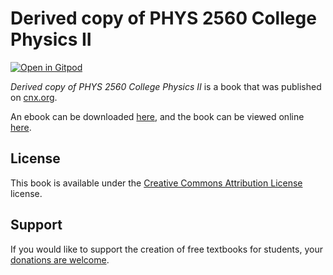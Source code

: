 # Derived copy of PHYS 2560 College Physics II

[![Open in Gitpod](https://gitpod.io/button/open-in-gitpod.svg)](https://gitpod.io/from-referrer/)

_Derived copy of PHYS 2560 College Physics II_ is a book that was published on [cnx.org](https://cnx.org/).

An ebook can be downloaded [here](https://github.com/cnx-user-books/cnxbook-derived-copy-of-phys-2560-college-physics-ii/releases/latest), and the book can be viewed online [here](https://github.com/cnx-user-books/cnxbook-derived-copy-of-phys-2560-college-physics-ii/releases/latest).

## License
This book is available under the [Creative Commons Attribution License](./LICENSE) license.

## Support
If you would like to support the creation of free textbooks for students, your [donations are welcome](https://riceconnect.rice.edu/donation/support-openstax-banner).
